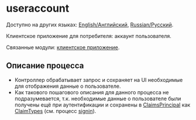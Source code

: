 # useraccount

Доступно на других языках: [English/Английский](useraccount.md), [Russian/Русский](useraccount.ru.md). 

Клиентское приложение для потребителя: аккаунт пользователя.

Связанные модули: [клиентское приложение](../../frontend/customerclient.md).

## Описание процесса

- Контроллер обрабатывает запрос и сохраняет на UI необходимые для отображения данные о пользователе.
- Как такового пошагового описания для данного процесса не подразумевается, т.к. необходимые данные о пользователе были получены ещё при аутентификации и сохранены в [ClaimsPrincipal](https://learn.microsoft.com/en-us/dotnet/api/system.security.claims.claimsprincipal) как [ClaimTypes](https://learn.microsoft.com/en-us/dotnet/api/system.security.claims.claimtypes) (см. процесс [signin](signin.md)).
